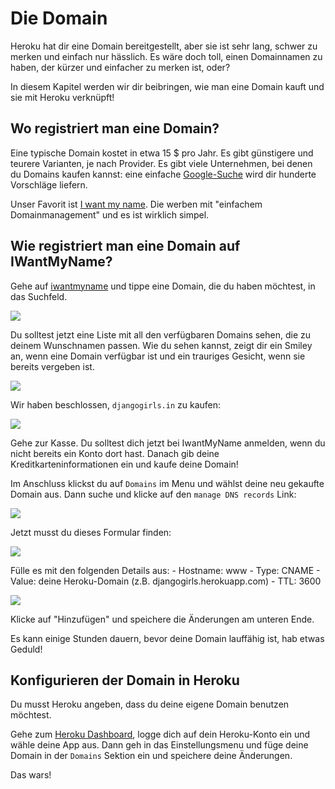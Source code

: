 # Die Domain

Heroku hat dir eine Domain bereitgestellt, aber sie ist sehr lang, schwer zu merken und einfach nur hässlich. Es wäre doch toll, einen Domainnamen zu haben, der kürzer und einfacher zu merken ist, oder?

In diesem Kapitel werden wir dir beibringen, wie man eine Domain kauft und sie mit Heroku verknüpft!

## Wo registriert man eine Domain?

Eine typische Domain kostet in etwa 15 $ pro Jahr. Es gibt günstigere und teurere Varianten, je nach Provider. Es gibt viele Unternehmen, bei denen du Domains kaufen kannst: eine einfache [Google-Suche](https://www.google.com/search?q=register%20domain) wird dir hunderte Vorschläge liefern.

Unser Favorit ist [I want my name](https://iwantmyname.com/). Die werben mit "einfachem Domainmanagement" und es ist wirklich simpel.
 
## Wie registriert man eine Domain auf IWantMyName?

Gehe auf [iwantmyname](http://iwantmyname.com) und tippe eine Domain, die du haben möchtest, in das Suchfeld.

![][4]

 [4]: images/1.png

Du solltest jetzt eine Liste mit all den verfügbaren Domains sehen, die zu deinem Wunschnamen passen. Wie du sehen kannst, zeigt dir ein Smiley an, wenn eine Domain verfügbar ist und ein trauriges Gesicht, wenn sie bereits vergeben ist.

![][5]

 [5]: images/2.png

Wir haben beschlossen, `djangogirls.in` zu kaufen:

![][6]

 [6]: images/3.png

Gehe zur Kasse. Du solltest dich jetzt bei IwantMyName anmelden, wenn du nicht bereits ein Konto dort hast. Danach gib deine Kreditkarteninformationen ein und kaufe deine Domain!

Im Anschluss klickst du auf `Domains` im Menu und wählst deine neu gekaufte Domain aus. Dann suche und klicke auf den `manage DNS records` Link:

![][7]

 [7]: images/4.png

Jetzt musst du dieses Formular finden:

![][8]

 [8]: images/5.png

Fülle es mit den folgenden Details aus: - Hostname: www - Type: CNAME - Value: deine Heroku-Domain (z.B. djangogirls.herokuapp.com) - TTL: 3600

![][9]

 [9]: images/6.png

Klicke auf "Hinzufügen" und speichere die Änderungen am unteren Ende.

Es kann einige Stunden dauern, bevor deine Domain lauffähig ist, hab etwas Geduld!

## Konfigurieren der Domain in Heroku

Du musst Heroku angeben, dass du deine eigene Domain benutzen möchtest.

Gehe zum [Heroku Dashboard](https://dashboard.heroku.com/apps), logge dich auf dein Heroku-Konto ein und wähle deine App aus. Dann geh in das Einstellungsmenu und füge deine Domain in der `Domains` Sektion ein und speichere deine Änderungen.

Das wars!

